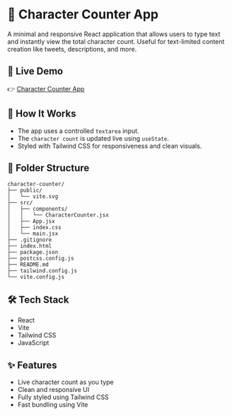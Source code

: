 # 🧮 Character Counter App

A minimal and responsive React application that allows users to type text and instantly view the total character count. Useful for text-limited content creation like tweets, descriptions, and more.

## 🚀 Live Demo

👉 [Character Counter App](https://mahnoorshabbir-character-counter.vercel.app/)

## 🧠 How It Works

- The app uses a controlled `textarea` input.
- The `character count` is updated live using `useState`.
- Styled with Tailwind CSS for responsiveness and clean visuals.

## 📁 Folder Structure

```
character-counter/
├── public/
│   └── vite.svg
├── src/
│   ├── components/
│   │   └── CharacterCounter.jsx
│   ├── App.jsx
│   ├── index.css
│   └── main.jsx
├── .gitignore
├── index.html
├── package.json
├── postcss.config.js
├── README.md
├── tailwind.config.js
└── vite.config.js
```

## 🛠 Tech Stack

- React
- Vite
- Tailwind CSS
- JavaScript

## ✨ Features

- Live character count as you type
- Clean and responsive UI
- Fully styled using Tailwind CSS
- Fast bundling using Vite
